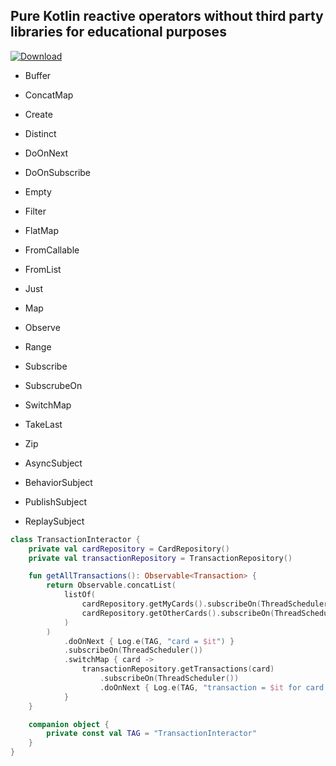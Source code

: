 Pure Kotlin reactive operators without third party libraries for educational purposes
------------------------------------------------------------
[![Download](https://api.bintray.com/packages/dvpermyakov/rx-kotlin/core/images/download.svg) ](https://bintray.com/dvpermyakov/rx-kotlin/core/_latestVersion)

* Buffer
* ConcatMap
* Create
* Distinct
* DoOnNext
* DoOnSubscribe
* Empty
* Filter
* FlatMap
* FromCallable
* FromList
* Just
* Map
* Observe
* Range
* Subscribe
* SubscrubeOn
* SwitchMap
* TakeLast
* Zip


* AsyncSubject
* BehaviorSubject
* PublishSubject
* ReplaySubject


```Kotlin
class TransactionInteractor {
    private val cardRepository = CardRepository()
    private val transactionRepository = TransactionRepository()

    fun getAllTransactions(): Observable<Transaction> {
        return Observable.concatList(
            listOf(
                cardRepository.getMyCards().subscribeOn(ThreadScheduler()),
                cardRepository.getOtherCards().subscribeOn(ThreadScheduler())
            )
        )
            .doOnNext { Log.e(TAG, "card = $it") }
            .subscribeOn(ThreadScheduler())
            .switchMap { card ->
                transactionRepository.getTransactions(card)
                    .subscribeOn(ThreadScheduler())
                    .doOnNext { Log.e(TAG, "transaction = $it for card = ${card.id}") }
            }
    }

    companion object {
        private const val TAG = "TransactionInteractor"
    }
}
```
